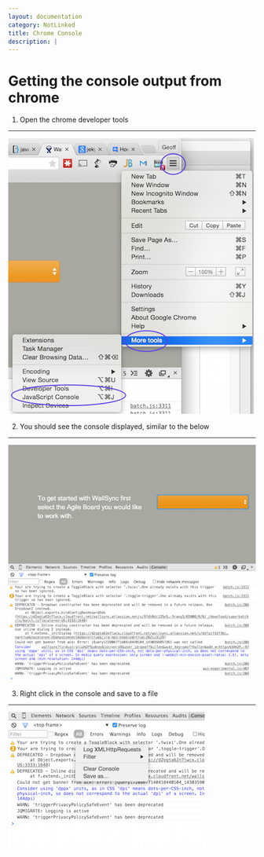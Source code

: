 ```yaml
---
layout: documentation
category: NotLinked
title: Chrome Console
description: |
---
```


Getting the console output from chrome
====================

1) Open the chrome developer tools
-----------------------

 ![Open the chrome devtools](/img/documentation/open_javascript_console.png)

2) You should see the console displayed, similar to the below
-----------------------
 ![Chrome javascript console](/img/documentation/chrome_console.png)

3) Right click in the console and save to a file
-----------------------
 ![Chrome javascript console](/img/documentation/save_console_output.png)


